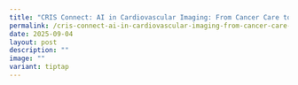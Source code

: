 ```yaml
---
title: "CRIS Connect: AI in Cardiovascular Imaging: From Cancer Care to Cardiac Care"
permalink: /cris-connect-ai-in-cardiovascular-imaging-from-cancer-care-to-cardiac-care/
date: 2025-09-04
layout: post
description: ""
image: ""
variant: tiptap
---
```

